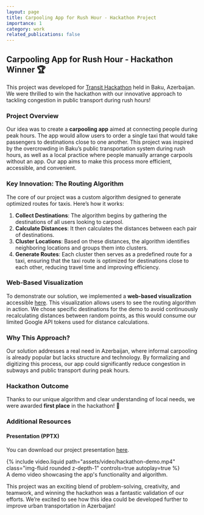 ```yaml
---
layout: page
title: Carpooling App for Rush Hour - Hackathon Project
importance: 1
category: work
related_publications: false
---
```


## Carpooling App for Rush Hour - Hackathon Winner 🏆

This project was developed for [Transit Hackathon](https://transithack.az/) held in Baku, Azerbaijan. We were thrilled to win the hackathon with our innovative approach to tackling congestion in public transport during rush hours!

### Project Overview

Our idea was to create a **carpooling app** aimed at connecting people during peak hours. The app would allow users to order a single taxi that would take passengers to destinations close to one another. This project was inspired by the overcrowding in Baku’s public transportation system during rush hours, as well as a local practice where people manually arrange carpools without an app. Our app aims to make this process more efficient, accessible, and convenient.

### Key Innovation: The Routing Algorithm

The core of our project was a custom algorithm designed to generate optimized routes for taxis. Here’s how it works:

1. **Collect Destinations**: The algorithm begins by gathering the destinations of all users looking to carpool.
2. **Calculate Distances**: It then calculates the distances between each pair of destinations.
3. **Cluster Locations**: Based on these distances, the algorithm identifies neighboring locations and groups them into clusters.
4. **Generate Routes**: Each cluster then serves as a predefined route for a taxi, ensuring that the taxi route is optimized for destinations close to each other, reducing travel time and improving efficiency.

### Web-Based Visualization

To demonstrate our solution, we implemented a **web-based visualization** accessible [here](https://urbanhack-production.up.railway.app/). This visualization allows users to see the routing algorithm in action. We chose specific destinations for the demo to avoid continuously recalculating distances between random points, as this would consume our limited Google API tokens used for distance calculations.

### Why This Approach?

Our solution addresses a real need in Azerbaijan, where informal carpooling is already popular but lacks structure and technology. By formalizing and digitizing this process, our app could significantly reduce congestion in subways and public transport during peak hours.

### Hackathon Outcome

Thanks to our unique algorithm and clear understanding of local needs, we were awarded **first place** in the hackathon! 🎉

### Additional Resources

#### Presentation (PPTX)

You can download our project presentation [here](assets/presentations/hackathon-presentation.pptx).

<div class="row mt-3">
    <div class="col-sm mt-3 mt-md-0">
        {% include video.liquid path="assets/video/hackathon-demo.mp4" class="img-fluid rounded z-depth-1" controls=true autoplay=true %}
    </div>
</div>
<div class="caption">
    A demo video showcasing the app's functionality and algorithm.
</div>

This project was an exciting blend of problem-solving, creativity, and teamwork, and winning the hackathon was a fantastic validation of our efforts. We’re excited to see how this idea could be developed further to improve urban transportation in Azerbaijan!
